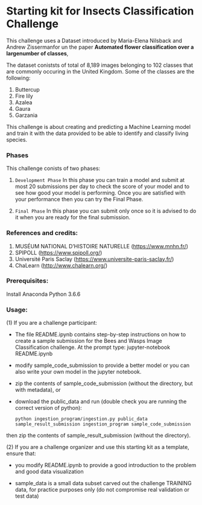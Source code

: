 # Starting kit for Insects Classification Challenge


This challenge uses a Dataset introduced by  Maria-Elena Nilsback and Andrew Zissermanfor un the paper **Automated  flower  classification  over  a  largenumber  of  classes**,  
 
 
The dataset coniststs of total of 8,189 images belonging to 102 classes that  are  commonly  occuring  in  the  United  Kingdom. Some of the classes are the following:

1. Buttercup
2. Fire lily
3. Azalea
4. Gaura
5. Garzania

    
This challenge is about creating and predicting a Machine Learning model and train it with the data provided to be able to identify and classify living species.


### Phases
This challenge conists of two phases:  

1. `Development Phase`
In this phase you can train a model and submit at most 20 submissions per day to check the score of your model and to see how good your model is performing. Once you are satisfied with your performance then you can try the Final Phase.
    
2. `Final Phase`
In this phase you can submit only once so it is advised to do it when you are ready for the final submission.
    
    

### References and credits: 

1. MUSÉUM NATIONAL D’HISTOIRE NATURELLE (https://www.mnhn.fr/)
2. SPIPOLL (https://www.spipoll.org/)      
3. Université Paris Saclay (https://www.universite-paris-saclay.fr/)
4. ChaLearn (http://www.chalearn.org/)


### Prerequisites:
Install Anaconda Python 3.6.6 


### Usage:

(1) If you are a challenge participant:

- The file README.ipynb contains step-by-step instructions on how to create a sample submission for the Bees and Wasps Image Classification challenge. 
At the prompt type:
jupyter-notebook README.ipynb

- modify sample_code_submission to provide a better model or you can also write your own model in the jupyter notebook.

- zip the contents of sample_code_submission (without the directory, but with metadata), or

- download the public_data and run (double check you are running the correct version of python):

  `python ingestion_program/ingestion.py public_data sample_result_submission ingestion_program sample_code_submission`

then zip the contents of sample_result_submission (without the directory).

(2) If you are a challenge organizer and use this starting kit as a template, ensure that:

- you modify README.ipynb to provide a good introduction to the problem and good data visualization

- sample_data is a small data subset carved out the challenge TRAINING data, for practice purposes only (do not compromise real validation or test data)
